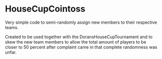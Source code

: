 # HouseCupCointoss
Very simple code to semi-randomly assign new members to their respective teams.

Created to be used together with the DoransHouseCupTournament and to skew the new team members to allow the total amount of players to be closer to 50 percent after complaint came in that complete randomness was unfar.
